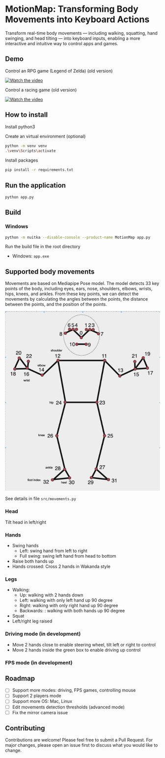# MotionMap: Transforming Body Movements into Keyboard Actions

Transform real-time body movements — including walking, squatting, hand swinging, and head tilting — into keyboard inputs, enabling a more interactive and intuitive way to control apps and games.

## Demo

Control an RPG game (Legend of Zelda) (old version)

[![Watch the video](https://img.youtube.com/vi/nMx1VlgjfBw/default.jpg)](https://youtu.be/nMx1VlgjfBw)

Control a racing game (old version)

[![Watch the video](https://img.youtube.com/vi/gAEEKOdsAxs/default.jpg)](https://youtu.be/gAEEKOdsAxs)

## How to install

Install python3

Create an virtual environment (optional)

```sh
python -m venv venv
.\venv\Scripts\activate
```

Install packages

```sh
pip install -r requirements.txt
```

## Run the application

```sh
python app.py
```

## Build

### Windows

```sh
python -m nuitka --disable-console --product-name MotionMap app.py
```

Run the build file in the root directory

- Windows: `app.exe`

## Supported body movements

Movements are based on Mediapipe Pose model. The model detects 33 key points of the body, including eyes, ears, nose, shoulders, elbows, wrists, hips, knees, and ankles. From these key points, we can detect the movements by calculating the angles between the points, the distance between the points, and the position of the points.

![Body](/src/assets/body.png)

See details in file `src/movements.py`

### Head

Tilt head in left/right

### Hands

- Swing hands
  - Left: swing hand from left to right
  - Full swing: swing left hand from head to bottom
- Raise both hands up
- Hands crossed: Cross 2 hands in Wakanda style

### Legs

- Walking:
  - Up: walking with 2 hands down
  - Left: walking with only left hand up 90 degree
  - Right: walking with only right hand up 90 degree
  - Backwards: : walking with both hands up 90 degree
- Squat
- Left/right leg raised

### Driving mode (in development)

- Move 2 hands close to enable steering wheel, tilt left or right to control
- Move 2 hands inside the green box to enable driving up control

### FPS mode (in development)

## Roadmap

- [ ] Support more modes: driving, FPS games, controlling mouse
- [ ] Support 2 players mode
- [ ] Support more OS: Mac, Linux
- [ ] Edit movements detection thresholds (advanced mode)
- [ ] Fix the mirror camera issue

## Contributing

Contributions are welcome! Please feel free to submit a Pull Request. For major changes, please open an issue first to discuss what you would like to change.
